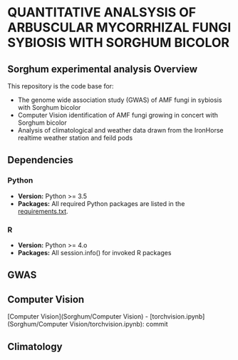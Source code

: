 # QUANTITATIVE ANALSYSIS OF ARBUSCULAR MYCORRHIZAL FUNGI SYBIOSIS WITH SORGHUM BICOLOR

## Sorghum experimental analysis Overview

This repository is the code base for: 
- The genome wide association study (GWAS) of AMF fungi in sybiosis with Sorghum bicolor
- Computer Vision identification of AMF fungi growing in concert with Sorghum bicolor
- Analysis of climatological and weather data drawn from the IronHorse realtime weather station and feild pods

## Dependencies
### Python
- **Version:** Python >= 3.5
- **Packages:** All required Python packages are listed in the [requirements.txt](./requirements.txt).

### R
- **Version:** Python >= 4.o
- **Packages:** All session.info() for invoked R packages

## GWAS

## Computer Vision
[Computer Vision](Sorghum/Computer Vision)
    - [torchvision.ipynb](Sorghum/Computer Vision/torchvision.ipynb): commit

## Climatology
